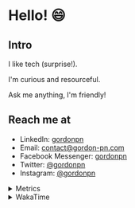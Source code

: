# Hello! 😄

## Intro

I like tech (surprise!).

I'm curious and resourceful.

Ask me anything, I'm friendly!

## Reach me at

- LinkedIn: [gordonpn](https://www.linkedin.com/in/gordonpn/)
- Email: [contact@gordon-pn.com](mailto:contact@gordon-pn.com)
- Facebook Messenger: [gordonpn](https://www.messenger.com/t/Gordonpn)
- Twitter: [@gordonpn](https://twitter.com/Gordonpn)
- Instagram: [@gordonpn](https://www.instagram.com/gordonpn/)

<details>
  <summary>Metrics</summary>

  <img align="center" src="https://github.com/gordonpn/gordonpn/blob/master/github-metrics.svg" alt="GitHub Metrics">

</details>

<details>
  <summary>WakaTime</summary>

  <!--START_SECTION:waka-->
📊 **This Week I Spent My Time On** 

```text
💬 Programming Languages: 
Java                     7 hrs 56 mins       █████████████░░░░░░░░░░░░   51.75 % 
TypeScript               4 hrs 32 mins       ███████░░░░░░░░░░░░░░░░░░   29.60 % 
JSON                     1 hr 4 mins         ██░░░░░░░░░░░░░░░░░░░░░░░   06.97 % 
Brazil Dependency Config 38 mins             █░░░░░░░░░░░░░░░░░░░░░░░░   04.17 % 
GitIgnore file           29 mins             █░░░░░░░░░░░░░░░░░░░░░░░░   03.23 % 

🔥 Editors: 
IntelliJ                 15 hrs 20 mins      █████████████████████████   100.00 % 
```


 Last Updated on 04/11/2023 16:19:39 UTC
<!--END_SECTION:waka-->
</details>
